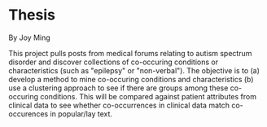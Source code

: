 # Thesis
By Joy Ming 

This project pulls posts from medical forums relating to autism spectrum disorder 
and discover collections of co-occuring conditions or characteristics (such as "epilepsy" or "non-verbal").
The objective is to (a) develop a method to mine co-occuring conditions and characteristics
(b) use a clustering approach to see if there are groups among these co-occuring conditions.
This will be compared against patient attributes from clinical data to see whether co-occurrences
in clinical data match co-occurences in popular/lay text.
